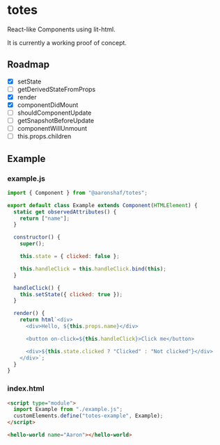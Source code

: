 # totes

React-like Components using lit-html.

It is currently a working proof of concept.

## Roadmap

- [x] setState
- [ ] getDerivedStateFromProps
- [x] render
- [x] componentDidMount
- [ ] shouldComponentUpdate
- [ ] getSnapshotBeforeUpdate
- [ ] componentWillUnmount
- [ ] this.props.children

## Example

### example.js

```javascript
import { Component } from "@aaronshaf/totes";

export default class Example extends Component(HTMLElement) {
  static get observedAttributes() {
    return ["name"];
  }

  constructor() {
    super();

    this.state = { clicked: false };

    this.handleClick = this.handleClick.bind(this);
  }

  handleClick() {
    this.setState({ clicked: true });
  }

  render() {
    return html`<div>
      <div>Hello, ${this.props.name}</div>

      <button on-click=${this.handleClick}>Click me</button>

      <div>${this.state.clicked ? "Clicked" : "Not clicked"}</div>
    </div>`;
  }
}
```

### index.html

```html
<script type="module">
  import Example from "./example.js";
  customElements.define("totes-example", Example);
</script>

<hello-world name="Aaron"></hello-world>
```
